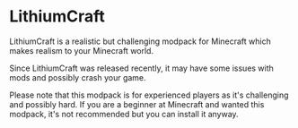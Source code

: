 # LithiumCraft
LithiumCraft is a realistic but challenging modpack for Minecraft which makes realism to your Minecraft world.

Since LithiumCraft was released recently, it may have some issues with mods and possibly crash your game.

Please note that this modpack is for experienced players as it's challenging and possibly hard. If you are a beginner at Minecraft and wanted this modpack, it's not recommended but you can install it anyway.
